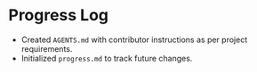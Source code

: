 # Progress Log

- Created `AGENTS.md` with contributor instructions as per project requirements.
- Initialized `progress.md` to track future changes.
